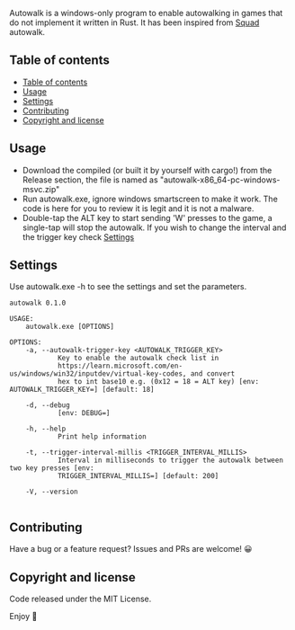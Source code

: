 Autowalk is a windows-only program to enable autowalking in games that do not implement it written in Rust. It has been inspired from [Squad](https://joinsquad.com/) autowalk. 

## Table of contents
- [Table of contents](#table-of-contents)
- [Usage](#usage)
- [Settings](#settings)
- [Contributing](#contributing)
- [Copyright and license](#copyright-and-license)

## Usage

- Download the compiled (or built it by yourself with cargo!) from the Release section, the file is named as "autowalk-x86_64-pc-windows-msvc.zip"
- Run autowalk.exe, ignore windows smartscreen to make it work. The code is here for you to review it is legit and it is not a malware.
- Double-tap the ALT key to start sending 'W' presses to the game, a single-tap will stop the autowalk. If you wish to change the interval and the trigger key check [Settings](#settings)

## Settings 
Use autowalk.exe -h to see the settings and set the parameters.
```
autowalk 0.1.0

USAGE:
    autowalk.exe [OPTIONS]

OPTIONS:
    -a, --autowalk-trigger-key <AUTOWALK_TRIGGER_KEY>
            Key to enable the autowalk check list in
            https://learn.microsoft.com/en-us/windows/win32/inputdev/virtual-key-codes, and convert
            hex to int base10 e.g. (0x12 = 18 = ALT key) [env: AUTOWALK_TRIGGER_KEY=] [default: 18]

    -d, --debug
            [env: DEBUG=]

    -h, --help
            Print help information

    -t, --trigger-interval-millis <TRIGGER_INTERVAL_MILLIS>
            Interval in milliseconds to trigger the autowalk between two key presses [env:
            TRIGGER_INTERVAL_MILLIS=] [default: 200]

    -V, --version
    
```

## Contributing 

Have a bug or a feature request? Issues and PRs are welcome! 😀

## Copyright and license
Code released under the MIT License.

Enjoy 🎉